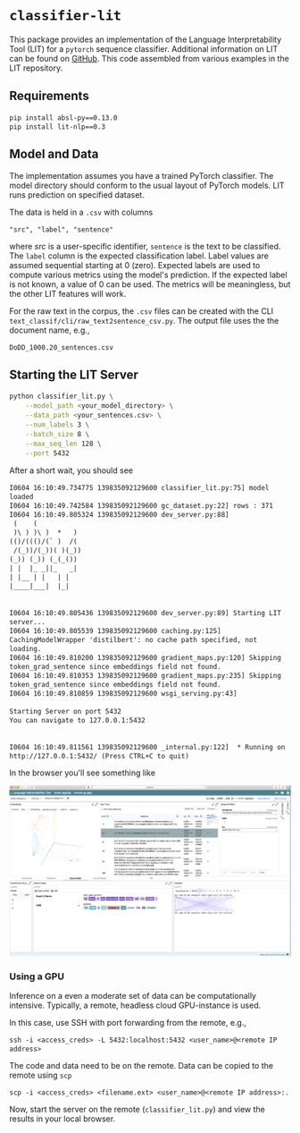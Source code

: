 # `classifier-lit`
This package provides an implementation of the Language Interpretability Tool (LIT) for
a `pytorch` sequence classifier.  Additional information on LIT can be 
found on [GitHub](https://pair-code.github.io/lit/). This code assembled from various
examples in the LIT repository.

## Requirements
```
pip install absl-py==0.13.0
pip install lit-nlp==0.3 
```

## Model and Data
The implementation assumes you have a trained PyTorch classifier. 
The model directory should conform to the usual layout of PyTorch models. LIT runs
prediction on specified dataset.

The data is held in a `.csv` with columns
```
"src", "label", "sentence"
```
where *src* is a user-specific identifier, `sentence` is the text to be classified. The `label` column
is the expected classification label. 
Label values are assumed sequential starting at 0 (zero). Expected labels are used to compute various 
metrics using the model's prediction.
If the expected label is not known, a value of 0 can be used. The metrics will be meaningless, 
but the other LIT features will work.

For the raw text in the corpus, the `.csv` files can be created 
with the CLI `text_classif/cli/raw_text2sentence_csv.py`. The output file uses the the
document name, e.g.,

```
DoDD_1000.20_sentences.csv
```

## Starting the LIT Server

```bash
python classifier_lit.py \
    --model_path <your_model_directory> \
    --data_path <your_sentences.csv> \
    --num_labels 3 \
    --batch_size 8 \
    --max_seq_len 128 \
    --port 5432
```
After a short wait, you should see
```
I0604 16:10:49.734775 139835092129600 classifier_lit.py:75] model loaded
I0604 16:10:49.742584 139835092129600 gc_dataset.py:22] rows : 371
I0604 16:10:49.805324 139835092129600 dev_server.py:88]
 (    (
 )\ ) )\ )  *   )
(()/((()/(` )  /(
 /(_))/(_))( )(_))
(_)) (_)) (_(_())
| |  |_ _||_   _|
| |__ | |   | |
|____|___|  |_|


I0604 16:10:49.805436 139835092129600 dev_server.py:89] Starting LIT server...
I0604 16:10:49.805539 139835092129600 caching.py:125] CachingModelWrapper 'distilbert': no cache path specified, not loading.
I0604 16:10:49.810200 139835092129600 gradient_maps.py:120] Skipping token_grad_sentence since embeddings field not found.
I0604 16:10:49.810353 139835092129600 gradient_maps.py:235] Skipping token_grad_sentence since embeddings field not found.
I0604 16:10:49.810859 139835092129600 wsgi_serving.py:43]

Starting Server on port 5432
You can navigate to 127.0.0.1:5432


I0604 16:10:49.811561 139835092129600 _internal.py:122]  * Running on http://127.0.0.1:5432/ (Press CTRL+C to quit)
``` 
In the browser you'll see something like

![Alt text](img/lit.png)


### Using a GPU
Inference on a even a moderate set of data can be computationally intensive. 
Typically, a remote, headless cloud GPU-instance is used.

In this case, use SSH with port forwarding from the remote, e.g.,
```
ssh -i <access_creds> -L 5432:localhost:5432 <user_name>@<remote IP address>
```
The code and data need to be on the remote. Data can be copied to the remote using `scp`
```
scp -i <access_creds> <filename.ext> <user_name>@<remote IP address>:. 
```

Now, start the server on the remote (`classifier_lit.py`) and view the results in your 
local browser.